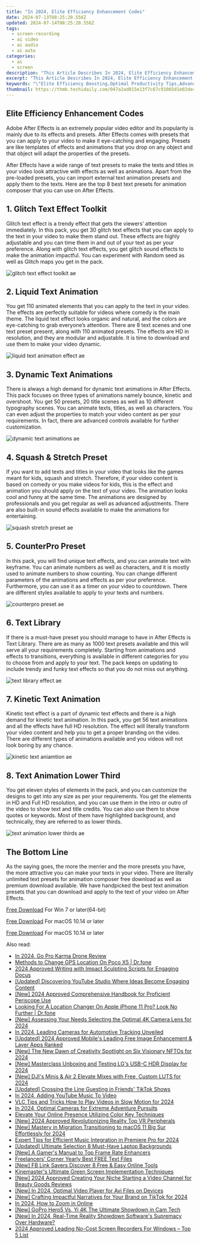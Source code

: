 ```yaml
---
title: "In 2024, Elite Efficiency Enhancement Codes"
date: 2024-07-13T08:25:20.556Z
updated: 2024-07-14T08:25:20.556Z
tags: 
  - screen-recording
  - ai video
  - ai audio
  - ai auto
categories: 
  - ai
  - screen
description: "This Article Describes In 2024, Elite Efficiency Enhancement Codes"
excerpt: "This Article Describes In 2024, Elite Efficiency Enhancement Codes"
keywords: "\"Elite Efficiency Boosting,Optimal Productivity Tips,Advanced Performance Techniques,Top-Notch Efficiency Hacks,Peak Workflow Strategies,Excellence in Efficiency,High Performance Enhancements\""
thumbnail: https://thmb.techidaily.com/047a2ad015e13f7c67c91065d1e02decc0d409c4804539d81be6e1c6e540ee06.png
---
```


## Elite Efficiency Enhancement Codes

Adobe After Effects is an extremely popular video editor and its popularity is mainly due to its effects and presets. After Effects comes with presets that you can apply to your video to make it eye-catching and engaging. Presets are like templates of effects and animations that you drop on any object and that object will adapt the properties of the presets.

After Effects have a wide range of text presets to make the texts and titles in your video look attractive with effects as well as animations. Apart from the pre-loaded presets, you can import external text animation presets and apply them to the texts. Here are the top 8 best text presets for animation composer that you can use on After Effects.

## 1\. Glitch Text Effect Toolkit

Glitch text effect is a trendy effect that gets the viewers’ attention immediately. In this pack, you get 30 glitch text effects that you can apply to the text in your video to make them stand out. These effects are highly adjustable and you can time them in and out of your text as per your preference. Along with glitch text effects, you get glitch sound effects to make the animation impactful. You can experiment with Random seed as well as Glitch maps you get in the pack.

![glitch text effect toolkit ae](https://images.wondershare.com/filmora/article-images/2022/07/glitch-text-effect-toolkit-ae.jpg)

## 2\. Liquid Text Animation

You get 110 animated elements that you can apply to the text in your video. The effects are perfectly suitable for videos where comedy is the main theme. The liquid text effect looks organic and natural, and the colors are eye-catching to grab everyone’s attention. There are 8 text scenes and one text preset present, along with 110 animated presets. The effects are HD in resolution, and they are modular and adjustable. It is time to download and use them to make your video dynamic.

![liquid text animation effect ae](https://images.wondershare.com/filmora/article-images/2022/07/liquid-text-animation-effect-ae.jpg)

## 3\. Dynamic Text Animations

There is always a high demand for dynamic text animations in After Effects. This pack focuses on three types of animations namely bounce, kinetic and overshoot. You get 50 presets, 20 title scenes as well as 10 different typography scenes. You can animate texts, titles, as well as characters. You can even adjust the properties to match your video content as per your requirements. In fact, there are advanced controls available for further customization.

![dynamic text animations ae](https://images.wondershare.com/filmora/article-images/2022/07/dynamic-text-animations-ae.jpg)

## 4\. Squash & Stretch Preset

If you want to add texts and titles in your video that looks like the games meant for kids, squash and stretch. Therefore, if your video content is based on comedy or you make videos for kids, this is the effect and animation you should apply on the text of your video. The animation looks cool and funny at the same time. The animations are designed by professionals and you get regular as well as advanced adjustments. There are also built-in sound effects available to make the animations for entertaining.

![squash stretch preset ae](https://images.wondershare.com/filmora/article-images/2022/07/squash-stretch-preset-ae.jpg)

## 5\. CounterPro Preset

In this pack, you will find unique text effects, and you can animate text with keyframe. You can animate numbers as well as characters, and it is mostly used to animate numbers to show counting. You can change different parameters of the animations and effects as per your preference. Furthermore, you can use it as a timer on your video to countdown. There are different styles available to apply to your texts and numbers.

![counterpro preset ae](https://images.wondershare.com/filmora/article-images/2022/07/counterpro-preset-ae.jpg)

## 6\. Text Library

If there is a must-have preset you should manage to have in After Effects is Text Library. There are as many as 1000 text presets available and this will serve all your requirements completely. Starting from animations and effects to transitions, everything is available in different categories for you to choose from and apply to your text. The pack keeps on updating to include trendy and funky text effects so that you do not miss out anything.

![text library effect ae](https://images.wondershare.com/filmora/article-images/2022/07/text-library-effect-ae.jpg)

## 7\. Kinetic Text Animation

Kinetic text effect is a part of dynamic text effects and there is a high demand for kinetic text animation. In this pack, you get 56 text animations and all the effects have full HD resolution. The effect will literally transform your video content and help you to get a proper branding on the video. There are different types of animations available and you videos will not look boring by any chance.

![kinetic text aniamtion ae](https://images.wondershare.com/filmora/article-images/2022/07/kinetic-text-aniamtion-ae.jpg)

## 8\. Text Animation Lower Third

You get eleven styles of elements in the pack, and you can customize the designs to get into any size as per your requirements. You get the elements in HD and Full HD resolution, and you can use them in the intro or outro of the video to show text and title credits. You can also use them to show quotes or keywords. Most of them have highlighted background, and technically, they are referred to as lower thirds.

![text animation lower thirds ae](https://images.wondershare.com/filmora/article-images/2022/07/text-animation-lower-thirds-ae.jpg)

## The Bottom Line

As the saying goes, the more the merrier and the more presets you have, the more attractive you can make your texts in your video. There are literally unlimited text presets for animation composer free download as well as premium download available. We have handpicked the best text animation presets that you can download and apply to the text of your video on After Effects.

[Free Download](https://tools.techidaily.com/wondershare/filmora/download/) For Win 7 or later(64-bit)

[Free Download](https://tools.techidaily.com/wondershare/filmora/download/) For macOS 10.14 or later

[Free Download](https://tools.techidaily.com/wondershare/filmora/download/) For macOS 10.14 or later

<ins class="adsbygoogle"
     style="display:block"
     data-ad-format="autorelaxed"
     data-ad-client="ca-pub-7571918770474297"
     data-ad-slot="1223367746"></ins>

<ins class="adsbygoogle"
     style="display:block"
     data-ad-format="autorelaxed"
     data-ad-client="ca-pub-7571918770474297"
     data-ad-slot="1223367746"></ins>



<ins class="adsbygoogle"
     style="display:block"
     data-ad-client="ca-pub-7571918770474297"
     data-ad-slot="8358498916"
     data-ad-format="auto"
     data-full-width-responsive="true"></ins>




<span class="atpl-alsoreadstyle">Also read:</span>
<div><ul>
<li><a href="https://fox-glue.techidaily.com/in-2024-go-pro-karma-drone-review/"><u>In 2024, Go Pro Karma Drone Review</u></a></li>
<li><a href="https://fake-location.techidaily.com/methods-to-change-gps-location-on-poco-x5-drfone-by-drfone-virtual-android/"><u>Methods to Change GPS Location On Poco X5 | Dr.fone</u></a></li>
<li><a href="https://fox-glue.techidaily.com/2024-approved-writing-with-impact-sculpting-scripts-for-engaging-docus/"><u>2024 Approved  Writing with Impact  Sculpting Scripts for Engaging Docus</u></a></li>
<li><a href="https://youtube-clips.techidaily.com/updated-discovering-youtube-studio-where-ideas-become-engaging-content/"><u>[Updated] Discovering YouTube Studio  Where Ideas Become Engaging Content</u></a></li>
<li><a href="https://fox-glue.techidaily.com/new-2024-approved-comprehensive-handbook-for-proficient-periscope-use/"><u>[New] 2024 Approved  Comprehensive Handbook for Proficient Periscope Use</u></a></li>
<li><a href="https://fake-location.techidaily.com/looking-for-a-location-changer-on-apple-iphone-11-pro-look-no-further-drfone-by-drfone-virtual-ios/"><u>Looking For A Location Changer On Apple iPhone 11 Pro? Look No Further | Dr.fone</u></a></li>
<li><a href="https://fox-glue.techidaily.com/new-assessing-your-needs-selecting-the-optimal-4k-camera-lens-for-2024/"><u>[New] Assessing Your Needs  Selecting the Optimal 4K Camera Lens for 2024</u></a></li>
<li><a href="https://fox-glue.techidaily.com/in-2024-leading-cameras-for-automotive-tracking-unveiled/"><u>In 2024, Leading Cameras for Automotive Tracking Unveiled</u></a></li>
<li><a href="https://fox-helps.techidaily.com/updated-2024-approved-mobiles-leading-free-image-enhancement-and-layer-apps-ranked/"><u>[Updated] 2024 Approved  Mobile's Leading Free Image Enhancement & Layer Apps Ranked</u></a></li>
<li><a href="https://fox-glue.techidaily.com/new-the-new-dawn-of-creativity-spotlight-on-six-visionary-nftos-for-2024/"><u>[New] The New Dawn of Creativity  Spotlight on Six Visionary NFTOs for 2024</u></a></li>
<li><a href="https://fox-glue.techidaily.com/new-masterclass-unboxing-and-testing-lgs-usb-c-hdr-display-for-2024/"><u>[New] Masterclass  Unboxing and Testing LG's USB-C HDR Display for 2024</u></a></li>
<li><a href="https://fox-glue.techidaily.com/new-djis-minis-and-air-2-elevate-mixes-with-free-custom-luts-for-2024/"><u>[New] DJI's Minis & Air 2  Elevate Mixes with Free, Custom LUTS for 2024</u></a></li>
<li><a href="https://tiktok-video-recordings.techidaily.com/updated-crossing-the-line-guesting-in-friends-tiktok-shows/"><u>[Updated] Crossing the Line  Guesting in Friends' TikTok Shows</u></a></li>
<li><a href="https://fox-glue.techidaily.com/in-2024-adding-youtube-music-to-video/"><u>In 2024, Adding YouTube Music To Video</u></a></li>
<li><a href="https://video-content-creator.techidaily.com/vlc-tips-and-tricks-how-to-play-videos-in-slow-motion-for-2024/"><u>VLC Tips and Tricks How to Play Videos in Slow Motion for 2024</u></a></li>
<li><a href="https://fox-glue.techidaily.com/in-2024-optimal-cameras-for-extreme-adventure-pursuits/"><u>In 2024, Optimal Cameras for Extreme Adventure Pursuits</u></a></li>
<li><a href="https://fox-glue.techidaily.com/elevate-your-online-presence-utilizing-color-key-techniques/"><u>Elevate Your Online Presence  Utilizing Color Key Techniques</u></a></li>
<li><a href="https://fox-glue.techidaily.com/new-2024-approved-revolutionizing-reality-top-vr-peripherals/"><u>[New] 2024 Approved  Revolutionizing Reality  Top VR Peripherals</u></a></li>
<li><a href="https://fox-glue.techidaily.com/new-mastery-in-migration-transitioning-to-macos-11-big-sur-effortlessly-for-2024/"><u>[New] Mastery in Migration  Transitioning to macOS 11 Big Sur Effortlessly for 2024</u></a></li>
<li><a href="https://fox-glue.techidaily.com/expert-tips-for-efficient-music-integration-in-premiere-pro-for-2024/"><u>Expert Tips for Efficient Music Integration in Premiere Pro for 2024</u></a></li>
<li><a href="https://fox-glue.techidaily.com/updated-ultimate-selection-8-must-have-laptop-backgrounds/"><u>[Updated] Ultimate Selection  8 Must-Have Laptop Backgrounds</u></a></li>
<li><a href="https://fox-glue.techidaily.com/new-a-gamers-manual-to-top-frame-rate-enhancers/"><u>[New] A Gamer's Manual to Top Frame Rate Enhancers</u></a></li>
<li><a href="https://extra-information.techidaily.com/freelancers-corner-yearly-best-free-text-files/"><u>Freelancers’ Corner  Yearly Best FREE Text Files</u></a></li>
<li><a href="https://facebook-clips.techidaily.com/new-fb-link-savers-discover-8-free-and-easy-online-tools/"><u>[New] FB Link Savers  Discover 8 Free & Easy Online Tools</u></a></li>
<li><a href="https://fox-glue.techidaily.com/kinemasters-ultimate-green-screen-implementation-techniques/"><u>Kinemaster's Ultimate Green Screen Implementation Techniques</u></a></li>
<li><a href="https://fox-glue.techidaily.com/new-2024-approved-creating-your-niche-starting-a-video-channel-for-beauty-goods-reviews/"><u>[New] 2024 Approved  Creating Your Niche  Starting a Video Channel for Beauty Goods Reviews</u></a></li>
<li><a href="https://fox-glue.techidaily.com/new-in-2024-optimal-video-player-for-avi-files-on-devices/"><u>[New] In 2024, Optimal Video Player for Avi Files on Devices</u></a></li>
<li><a href="https://tiktok-clips.techidaily.com/new-crafting-impactful-narratives-for-your-brand-on-tiktok-for-2024/"><u>[New] Crafting Impactful Narratives for Your Brand on TikTok for 2024</u></a></li>
<li><a href="https://fox-glue.techidaily.com/in-2024-how-to-zoom-in-online/"><u>In 2024, How to Zoom in Online</u></a></li>
<li><a href="https://some-techniques.techidaily.com/new-gopro-hero5-vs-yi-4k-the-ultimate-showdown-in-cam-tech/"><u>[New] GoPro Hero5 Vs. Yi 4K  The Ultimate Showdown in Cam Tech</u></a></li>
<li><a href="https://fox-glue.techidaily.com/new-in-2024-real-time-reality-showdown-softwares-supremacy-over-hardware/"><u>[New] In 2024, Real-Time Reality Showdown  Software's Supremacy Over Hardware?</u></a></li>
<li><a href="https://fox-glue.techidaily.com/2024-approved-leading-no-cost-screen-recorders-for-windows-top-5-list/"><u>2024 Approved  Leading No-Cost Screen Recorders For Windows – Top 5 List</u></a></li>
</ul></div>
